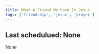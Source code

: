 ```yaml
---
title: What A Friend We Have In Jesus
tags: ['friendship', 'jesus', 'prayer']
---
```


## Last schedulued: None          

None
